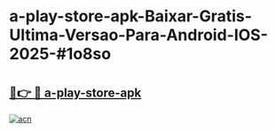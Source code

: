 # a-play-store-apk-Baixar-Gratis-Ultima-Versao-Para-Android-IOS-2025-#1o8so

# <h2><a href="https://ainizakaria.my?title=a-play-store-apk&ref=24M">🔗👉 🔴 a-play-store-apk</a></h2>

[![acn](https://github.com/user-attachments/assets/0f9c940e-d8b0-45ae-aac7-cd30a18b3e1c)](https://ainizakaria.my?title=a-play-store-apk&ref=24M)

